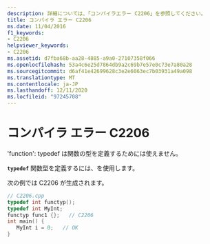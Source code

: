 ```yaml
---
description: 詳細については、「コンパイラエラー C2206」を参照してください。
title: コンパイラ エラー C2206
ms.date: 11/04/2016
f1_keywords:
- C2206
helpviewer_keywords:
- C2206
ms.assetid: d7fba68b-aa28-4885-a9a0-27107358f066
ms.openlocfilehash: 53a4c6e25d7864db9a2c69b7e57e0c73e7a80a28
ms.sourcegitcommit: d6af41e42699628c3e2e6063ec7b03931a49a098
ms.translationtype: MT
ms.contentlocale: ja-JP
ms.lasthandoff: 12/11/2020
ms.locfileid: "97245708"
---
```

# <a name="compiler-error-c2206"></a>コンパイラ エラー C2206

'function': typedef は関数の型を定義するためには使えません。

**`typedef`** 関数型を定義するには、を使用します。

次の例では C2206 が生成されます。

```cpp
// C2206.cpp
typedef int functyp();
typedef int MyInt;
functyp func1 {};   // C2206
int main() {
   MyInt i = 0;   // OK
}
```
